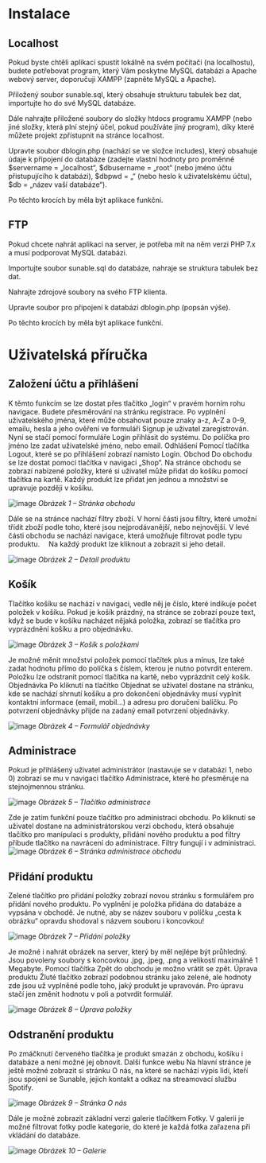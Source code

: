 # Instalace

## Localhost
Pokud byste chtěli aplikaci spustit lokálně na svém počítači (na localhostu), budete potřebovat program, který Vám poskytne MySQL databázi a Apache webový server, doporučuji XAMPP (zapněte MySQL a Apache).

Přiložený soubor sunable.sql, který obsahuje strukturu tabulek bez dat, importujte ho do své MySQL databáze.

Dále nahrajte přiložené soubory do složky htdocs programu XAMPP (nebo jiné složky, která plní stejný účel, pokud používáte jiný program), díky které můžete projekt zpřístupnit na stránce localhost.

Upravte soubor dblogin.php (nachází se ve složce includes), který obsahuje údaje k připojení do databáze (zadejte vlastní hodnoty pro proměnné $servername = „localhost“, $dbusername = „root“ (nebo jméno účtu přistupujícího k databázi), $dbpwd = „“ (nebo heslo k uživatelskému účtu), $db = „název vaší databáze“).

Po těchto krocích by měla být aplikace funkční.

## FTP
Pokud chcete nahrát aplikaci na server, je potřeba mít na něm verzi PHP 7.x a musí podporovat MySQL databázi.

Importujte soubor sunable.sql do databáze, nahraje se struktura tabulek bez dat.

Nahrajte zdrojové soubory na svého FTP klienta.

Upravte soubor pro připojení k databázi dblogin.php (popsán výše).

Po těchto krocích by měla být aplikace funkční.

# Uživatelská příručka

## Založení účtu a přihlášení
K těmto funkcím se lze dostat přes tlačítko „login“ v pravém horním rohu navigace. Budete přesměrování na stránku registrace.
Po vyplnění uživatelského jména, které může obsahovat pouze znaky a-z, A-Z a 0-9, emailu, hesla a jeho ověření ve formuláři Signup je uživatel zaregistrován. Nyní se stačí pomocí formuláře Login přihlásit do systému. Do políčka pro jméno lze zadat uživatelské jméno, nebo email.
Odhlášení
Pomocí tlačítka Logout, které se po přihlášení zobrazí namísto Login.
Obchod
Do obchodu se lze dostat pomocí tlačítka v navigaci „Shop“. Na stránce obchodu se zobrazí nabízené položky, které si uživatel může přidat do košíku pomocí tlačítka na kartě. Každý produkt lze přidat jen jednou a množství se upravuje později v košíku.

 ![image](https://github.com/frantisek-harcar/Maturitni-prace/assets/56251309/df84819b-4f2b-4226-b260-97b30a5549d6)
*Obrázek 1 – Stránka obchodu*

Dále se na stránce nachází filtry zboží. V horní části jsou filtry, které umožní třídit zboží podle toho, které jsou nejprodávanější, nebo nejnovější. V levé části obchodu se nachází navigace, která umožňuje filtrovat podle typu produktu. 
Na každý produkt lze kliknout a zobrazit si jeho detail.

 ![image](https://github.com/frantisek-harcar/Maturitni-prace/assets/56251309/714e27c0-3079-4de9-b71c-5eac1a7bec97)
*Obrázek 2 – Detail produktu*

## Košík
Tlačítko košíku se nachází v navigaci, vedle něj je číslo, které indikuje počet položek v košíku. Pokud je košík prázdný, na stránce se zobrazí pouze text, když se bude v košíku nacházet nějaká položka, zobrazí se tlačítka pro vyprázdnění košíku a pro objednávku.

 ![image](https://github.com/frantisek-harcar/Maturitni-prace/assets/56251309/3f7bb21f-bd65-472c-9819-e1638d67c16a)
*Obrázek 3 – Košík s položkami*

Je možné měnit množství položek pomocí tlačítek plus a mínus, lze také zadat hodnotu přímo do políčka s číslem, kterou je nutno potvrdit enterem.
Položku lze odstranit pomocí tlačítka na kartě, nebo vyprázdnit celý košík. 
Objednávka
Po kliknutí na tlačítko Objednat se uživatel dostane na stránku, kde se nachází shrnutí košíku a pro dokončení objednávky musí vyplnit kontaktní informace (email, mobil…) a adresu pro doručení balíčku.
Po potvrzení objednávky přijde na zadaný email potvrzení objednávky.

 ![image](https://github.com/frantisek-harcar/Maturitni-prace/assets/56251309/1a0ef1c7-e595-41a5-98a7-1470824d0164)
*Obrázek 4 – Formulář objednávky*

## Administrace
Pokud je přihlášený uživatel administrátor (nastavuje se v databázi 1, nebo 0) zobrazí se mu v navigaci tlačítko Administrace, které ho přesměruje na stejnojmennou stránku.

 ![image](https://github.com/frantisek-harcar/Maturitni-prace/assets/56251309/030dea92-f535-4f1b-956d-bf810d0989c9)
*Obrázek 5 – Tlačítko administrace*

Zde je zatím funkční pouze tlačítko pro administraci obchodu. Po kliknutí se uživatel dostane na administrátorskou verzi obchodu, která obsahuje tlačítko pro manipulaci s produkty, přidání nového produktu a pod filtry přibude tlačítko na navrácení do administrace. Filtry fungují i v administraci. 
![image](https://github.com/frantisek-harcar/Maturitni-prace/assets/56251309/4a0a3f74-2b9c-4dfa-aac4-6661917ca1bf)
*Obrázek 6 – Stránka administrace obchodu*

## Přidání produktu
Zelené tlačítko pro přidání položky zobrazí novou stránku s formulářem pro přidání nového produktu. Po vyplnění je položka přidána do databáze a vypsána v obchodě. Je nutné, aby se název souboru v políčku „cesta k obrázku“ opravdu shodoval s názvem souboru i koncovkou!

![image](https://github.com/frantisek-harcar/Maturitni-prace/assets/56251309/97b70318-2a2f-4ff8-a4b7-775afdc9639d)
*Obrázek 7 – Přidání položky*

Je možné i nahrát obrázek na server, který by měl nejlépe být průhledný. Jsou povoleny soubory s koncovkou .jpg, .jpeg, .png a velikostí maximálně 1 Megabyte.
Pomocí tlačítka Zpět do obchodu je možno vrátit se zpět.
Úprava produktu
Žluté tlačítko zobrazí podobnou stránku jako zelené, ale hodnoty zde jsou už vyplněné podle toho, jaký produkt je upravován. Pro úpravu stačí jen změnit hodnotu v poli a potvrdit formulář.

 ![image](https://github.com/frantisek-harcar/Maturitni-prace/assets/56251309/4199a071-15bd-4f9b-a637-36c0aebf51ff)
*Obrázek 8 – Úprava položky*

## Odstranění produktu
Po zmáčknutí červeného tlačítka je produkt smazán z obchodu, košíku i databáze a není možné jej obnovit.
Další funkce webu
Na hlavní stránce je ještě možné zobrazit si stránku O nás, na které se nachází výpis lidí, kteří jsou spojeni se Sunable, jejich kontakt a odkaz na streamovací službu Spotify.  

![image](https://github.com/frantisek-harcar/Maturitni-prace/assets/56251309/886132ee-18e1-4475-a290-5d63724cd372)
*Obrázek 9 – Stránka O nás*

Dále je možné zobrazit základní verzi galerie tlačítkem Fotky. V galerii je možné filtrovat fotky podle kategorie, do které je každá fotka zařazena při vkládání do databáze.

 ![image](https://github.com/frantisek-harcar/Maturitni-prace/assets/56251309/6ae28666-7ad2-40ee-a2a5-7fbdbe08a8b7)
*Obrázek 10 – Galerie*
